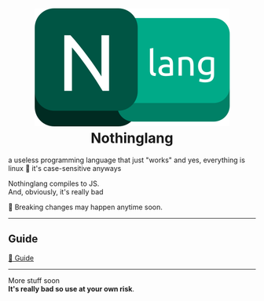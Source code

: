 <h1 align="center"><img src="nlang.png" alt="nothinglang"><br />Nothinglang</h1>
a useless programming language that just "works"  
and yes, everything is linux 🐧  
it's case-sensitive anyways  

Nothinglang compiles to JS.  
And, obviously, it's really bad

🚧 Breaking changes may happen anytime soon.
___
## Guide
[📖 Guide](guide.md)

___
More stuff soon  
**It's really bad so use at your own risk**.
